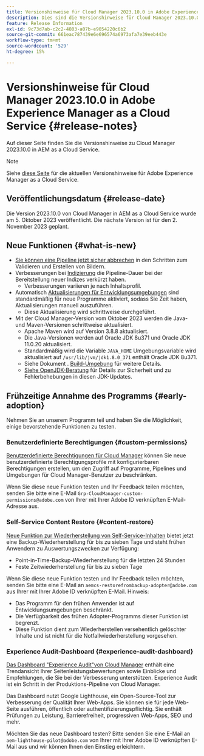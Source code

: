 ```yaml
---
title: Versionshinweise für Cloud Manager 2023.10.0 in Adobe Experience Manager as a Cloud Service
description: Dies sind die Versionshinweise für Cloud Manager 2023.10.0 in AEM as a Cloud Service.
feature: Release Information
exl-id: 9c73d7ab-c2c2-4803-a07b-e9054220c6b2
source-git-commit: 661eac787439e6e696574a6973afa7e39eeb443e
workflow-type: tm+mt
source-wordcount: '529'
ht-degree: 15%

---
```



# Versionshinweise für Cloud Manager 2023.10.0 in Adobe Experience Manager as a Cloud Service {#release-notes}

Auf dieser Seite finden Sie die Versionshinweise zu Cloud Manager 2023.10.0 in AEM as a Cloud Service.

>[!NOTE]
>
>Siehe [diese Seite](/help/release-notes/release-notes-cloud/release-notes-current.md) für die aktuellen Versionshinweise für Adobe Experience Manager as a Cloud Service.

## Veröffentlichungsdatum {#release-date}

Die Version 2023.10.0 von Cloud Manager in AEM as a Cloud Service wurde am 5. Oktober 2023 veröffentlicht. Die nächste Version ist für den 2. November 2023 geplant.

## Neue Funktionen {#what-is-new}

* [Sie können eine Pipeline jetzt sicher abbrechen](/help/implementing/cloud-manager/configuring-pipelines/managing-pipelines.md#cancel) in den Schritten zum Validieren und Erstellen von Bildern.
* Verbesserungen bei [Indizierung](/help/operations/indexing.md) die Pipeline-Dauer bei der Bereitstellung neuer Indizes verkürzt haben.
   * Verbesserungen variieren je nach Inhaltsprofil.
* Automatisch [Aktualisierungen für Entwicklungsumgebungen](/help/implementing/cloud-manager/manage-environments.md#updating-environments) sind standardmäßig für neue Programme aktiviert, sodass Sie Zeit haben, Aktualisierungen manuell auszuführen.
   * Diese Aktualisierung wird schrittweise durchgeführt.
* Mit der Cloud Manager-Version vom Oktober 2023 werden die Java- und Maven-Versionen schrittweise aktualisiert.
   * Apache Maven wird auf Version 3.8.8 aktualisiert.
   * Die Java-Versionen werden auf Oracle JDK 8u371 und Oracle JDK 11.0.20 aktualisiert.
   * Standardmäßig wird die Variable `JAVA_HOME` Umgebungsvariable wird aktualisiert auf `/usr/lib/jvm/jdk1.8.0_371` enthält Oracle JDK 8u371.
   * Siehe Dokument . [Build-Umgebung](/help/implementing/cloud-manager/getting-access-to-aem-in-cloud/build-environment-details.md) für weitere Details.
   * [Siehe OpenJDK-Beratung](https://openjdk.org/groups/vulnerability/advisories/) für Details zur Sicherheit und zu Fehlerbehebungen in diesen JDK-Updates.

## Frühzeitige Annahme des Programms {#early-adoption}

Nehmen Sie an unserem Programm teil und haben Sie die Möglichkeit, einige bevorstehende Funktionen zu testen.

### Benutzerdefinierte Berechtigungen {#custom-permissions}

[Benutzerdefinierte Berechtigungen für Cloud Manager](/help/implementing/cloud-manager/custom-permissions.md) können Sie neue benutzerdefinierte Berechtigungsprofile mit konfigurierbaren Berechtigungen erstellen, um den Zugriff auf Programme, Pipelines und Umgebungen für Cloud Manager-Benutzer zu beschränken.

Wenn Sie diese neue Funktion testen und Ihr Feedback teilen möchten, senden Sie bitte eine E-Mail `Grp-CloudManager-custom-permissions@adobe.com` von Ihrer mit Ihrer Adobe ID verknüpften E-Mail-Adresse aus.

### Self-Service Content Restore {#content-restore}

[Neue Funktion zur Wiederherstellung von Self-Service-Inhalten](/help/operations/restore.md) bietet jetzt eine Backup-Wiederherstellung für bis zu sieben Tage und steht frühen Anwendern zu Auswertungszwecken zur Verfügung:

* Point-in-Time-Backup-Wiederherstellung für die letzten 24 Stunden
* Feste Zeitwiederherstellung für bis zu sieben Tage

Wenn Sie diese neue Funktion testen und Ihr Feedback teilen möchten, senden Sie bitte eine E-Mail an `aemcs-restorefrombackup-adopter@adobe.com` aus Ihrer mit Ihrer Adobe ID verknüpften E-Mail. Hinweis:

* Das Programm für den frühen Anwender ist auf Entwicklungsumgebungen beschränkt.
* Die Verfügbarkeit des frühen Adopter-Programms dieser Funktion ist begrenzt.
* Diese Funktion dient zum Wiederherstellen versehentlich gelöschter Inhalte und ist nicht für die Notfallwiederherstellung vorgesehen.

### Experience Audit-Dashboard {#experience-audit-dashboard}

[Das Dashboard &quot;Experience Audit&quot;von Cloud Manager](/help/implementing/cloud-manager/experience-audit-dashboard.md) enthält eine Trendansicht Ihrer Seitenleistungsbewertungen sowie Einblicke und Empfehlungen, die Sie bei der Verbesserung unterstützen. Experience Audit ist ein Schritt in der Produktions-Pipeline von Cloud Manager.

Das Dashboard nutzt Google Lighthouse, ein Open-Source-Tool zur Verbesserung der Qualität Ihrer Web-Apps. Sie können sie für jede Web-Seite ausführen, öffentlich oder authentifizierungspflichtig. Sie enthält Prüfungen zu Leistung, Barrierefreiheit, progressiven Web-Apps, SEO und mehr.

Möchten Sie das neue Dashboard testen? Bitte senden Sie eine E-Mail an `aem-lighthouse-pilot@adobe.com` von Ihrer mit Ihrer Adobe ID verknüpften E-Mail aus und wir können Ihnen den Einstieg erleichtern.
